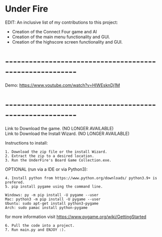 # Under Fire
EDIT: An inclusive list of my contributions to this project:
- Creation of the Connect Four game and AI
- Creation of the main menu functionality and GUI.
- Creation of the highscore screen functionality and GUI.

# --------------------------------------------------------
Demo: https://www.youtube.com/watch?v=HIWEsknDj1M

# --------------------------------------------------------

Link to Download the game. (NO LONGER AVAILABLE)  
Link to Download the Install Wizard. (NO LONGER AVAILABLE)     

Instructions to install:
```
1. Download the zip file or the install Wizard.  
2. Extract the zip to a desired location.  
3. Run the UnderFire's Board Game Collection.exe.
```

OPTIONAL (run via a IDE or via Python3):  
```
4. Install python from https://www.python.org/downloads/ python3.9+ is prefered.  
5. pip install pygame using the command line. 

Windows: py -m pip install -U pygame --user  
Mac: python3 -m pip install -U pygame --user  
Ubuntu: sudo apt-get install python3-pygame  
Arch: sudo pamac install python-pygame  
```

for more information visit https://www.pygame.org/wiki/GettingStarted   
```
6. Pull the code into a project.
7. Run main.py and ENJOY :).  
```
